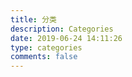 ```yaml
---
title: 分类
description: Categories
date: 2019-06-24 14:11:26
type: categories
comments: false
---
```

